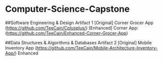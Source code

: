 # Computer-Science-Capstone

##Software Engineering & Design
Artifact 1
[Original] Corner Grocer App (https://github.com/TeeCain/Cplusplus/)
[Enhanced] Corner App: (https://github.com/TeeCain/Enhanced-Corner-Grocer-App)


##Data Structures & Algorithms & Databases
Artifact 2
[Original] Mobile Inventory App (https://github.com/TeeCain/Mobile-Architecture-Inventory-App/)
Enhanced 
